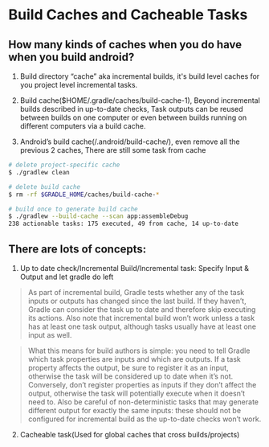 # Build Caches and Cacheable Tasks

## How many kinds of caches when you do have when you build android?
1. Build directory “cache” aka incremental builds, 
   it's build level caches for you project level incremental tasks.
   
2. Build cache($HOME/.gradle/caches/build-cache-1), Beyond incremental builds described in up-to-date checks, 
   Task outputs can be reused between builds on one computer or even between 
   builds running on different computers via a build cache.
   
3. Android’s build cache(<user-home>/.android/build-cache/), even remove all the previous 2 caches,
   There are still some task from cache  
```bash
# delete project-specific cache
$ ./gradlew clean 

# delete build cache
$ rm -rf $GRADLE_HOME/caches/build-cache-* 

# build once to generate build cache
$ ./gradlew --build-cache --scan app:assembleDebug 
238 actionable tasks: 175 executed, 49 from cache, 14 up-to-date
``` 

## There are lots of concepts:

1. Up to date check/Incremental Build/Incremental task: Specify Input & Output and let gradle do left
> As part of incremental build, Gradle tests whether any of the task inputs or outputs has changed since the last build.
> If they haven’t, Gradle can consider the task up to date and therefore skip executing its actions.
> Also note that incremental build won’t work unless a task has at least one task output, 
> although tasks usually have at least one input as well.
  
> What this means for build authors is simple: you need to tell Gradle which task properties are inputs and which are 
> outputs. If a task property affects the output, be sure to register it as an input, 
> otherwise the task will be considered up to date when it’s not. Conversely, 
> don’t register properties as inputs if they don’t affect the output, 
> otherwise the task will potentially execute when it doesn’t need to. 
> Also be careful of non-deterministic tasks that may generate different output for exactly the same inputs: 
> these should not be configured for incremental build as the up-to-date checks won’t work.

2. Cacheable task(Used for global caches that cross builds/projects)
